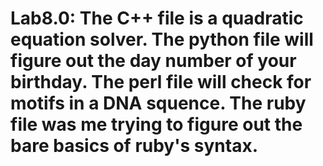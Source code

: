 # Lab8.0: The C++ file is a quadratic equation solver. The python file will figure out the day number of your birthday. The perl file will check for motifs in a DNA squence. The ruby file was me trying to figure out the bare basics of ruby's syntax.
